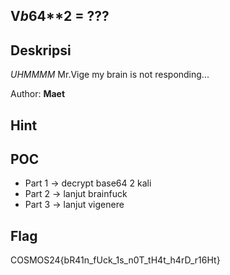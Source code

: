 ## V*b*64**2 = ???

## Deskripsi

_UHMMMM_ Mr.Vige my brain is not responding...

Author: **Maet**

## Hint


## POC

- Part 1 -> decrypt base64 2 kali
- Part 2 -> lanjut brainfuck
- Part 3 -> lanjut vigenere

## Flag

COSMOS24{bR41n_fUck_1s_n0T_tH4t_h4rD_r16Ht}
